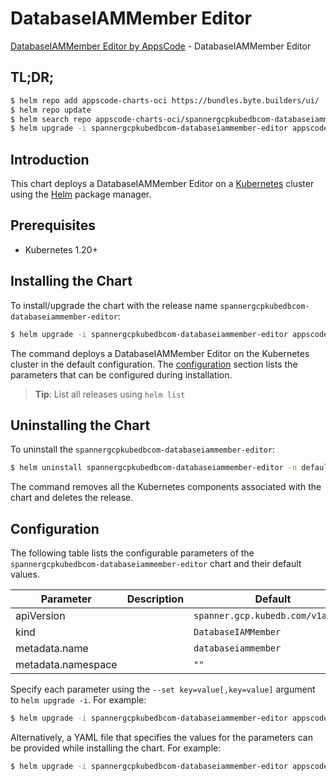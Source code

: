 # DatabaseIAMMember Editor

[DatabaseIAMMember Editor by AppsCode](https://appscode.com) - DatabaseIAMMember Editor

## TL;DR;

```bash
$ helm repo add appscode-charts-oci https://bundles.byte.builders/ui/
$ helm repo update
$ helm search repo appscode-charts-oci/spannergcpkubedbcom-databaseiammember-editor --version=v0.14.0
$ helm upgrade -i spannergcpkubedbcom-databaseiammember-editor appscode-charts-oci/spannergcpkubedbcom-databaseiammember-editor -n default --create-namespace --version=v0.14.0
```

## Introduction

This chart deploys a DatabaseIAMMember Editor on a [Kubernetes](http://kubernetes.io) cluster using the [Helm](https://helm.sh) package manager.

## Prerequisites

- Kubernetes 1.20+

## Installing the Chart

To install/upgrade the chart with the release name `spannergcpkubedbcom-databaseiammember-editor`:

```bash
$ helm upgrade -i spannergcpkubedbcom-databaseiammember-editor appscode-charts-oci/spannergcpkubedbcom-databaseiammember-editor -n default --create-namespace --version=v0.14.0
```

The command deploys a DatabaseIAMMember Editor on the Kubernetes cluster in the default configuration. The [configuration](#configuration) section lists the parameters that can be configured during installation.

> **Tip**: List all releases using `helm list`

## Uninstalling the Chart

To uninstall the `spannergcpkubedbcom-databaseiammember-editor`:

```bash
$ helm uninstall spannergcpkubedbcom-databaseiammember-editor -n default
```

The command removes all the Kubernetes components associated with the chart and deletes the release.

## Configuration

The following table lists the configurable parameters of the `spannergcpkubedbcom-databaseiammember-editor` chart and their default values.

|     Parameter      | Description |                   Default                    |
|--------------------|-------------|----------------------------------------------|
| apiVersion         |             | <code>spanner.gcp.kubedb.com/v1alpha1</code> |
| kind               |             | <code>DatabaseIAMMember</code>               |
| metadata.name      |             | <code>databaseiammember</code>               |
| metadata.namespace |             | <code>""</code>                              |


Specify each parameter using the `--set key=value[,key=value]` argument to `helm upgrade -i`. For example:

```bash
$ helm upgrade -i spannergcpkubedbcom-databaseiammember-editor appscode-charts-oci/spannergcpkubedbcom-databaseiammember-editor -n default --create-namespace --version=v0.14.0 --set apiVersion=spanner.gcp.kubedb.com/v1alpha1
```

Alternatively, a YAML file that specifies the values for the parameters can be provided while
installing the chart. For example:

```bash
$ helm upgrade -i spannergcpkubedbcom-databaseiammember-editor appscode-charts-oci/spannergcpkubedbcom-databaseiammember-editor -n default --create-namespace --version=v0.14.0 --values values.yaml
```
